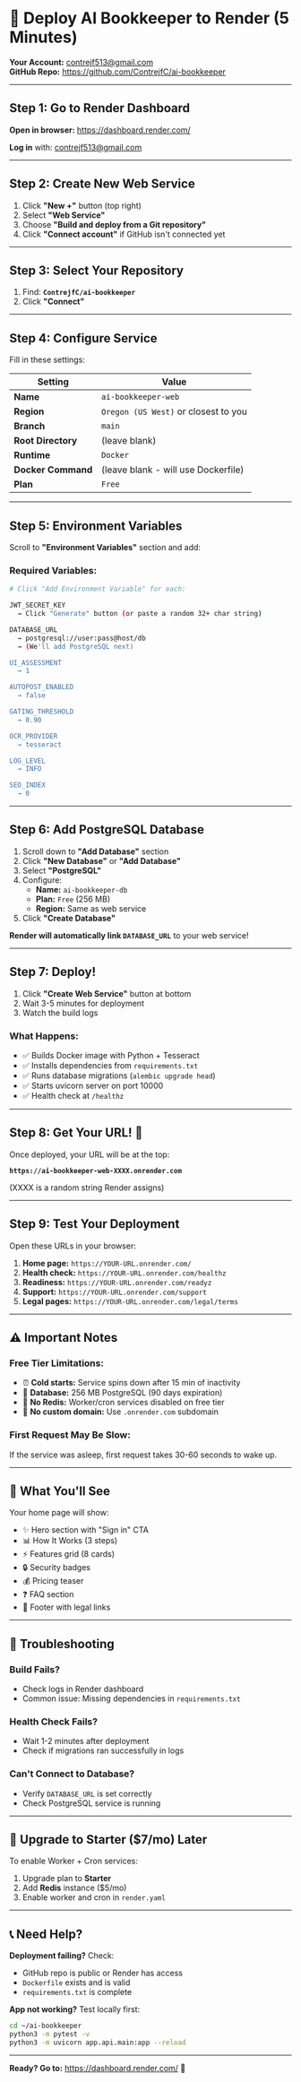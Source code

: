 # 🚀 Deploy AI Bookkeeper to Render (5 Minutes)

**Your Account:** contrejf513@gmail.com  
**GitHub Repo:** https://github.com/ContrejfC/ai-bookkeeper

---

## Step 1: Go to Render Dashboard

**Open in browser:** https://dashboard.render.com/

**Log in** with: contrejf513@gmail.com

---

## Step 2: Create New Web Service

1. Click **"New +"** button (top right)
2. Select **"Web Service"**
3. Choose **"Build and deploy from a Git repository"**
4. Click **"Connect account"** if GitHub isn't connected yet

---

## Step 3: Select Your Repository

1. Find: **`ContrejfC/ai-bookkeeper`**
2. Click **"Connect"**

---

## Step 4: Configure Service

Fill in these settings:

| Setting | Value |
|---------|-------|
| **Name** | `ai-bookkeeper-web` |
| **Region** | `Oregon (US West)` or closest to you |
| **Branch** | `main` |
| **Root Directory** | (leave blank) |
| **Runtime** | `Docker` |
| **Docker Command** | (leave blank - will use Dockerfile) |
| **Plan** | `Free` |

---

## Step 5: Environment Variables

Scroll to **"Environment Variables"** section and add:

### Required Variables:

```bash
# Click "Add Environment Variable" for each:

JWT_SECRET_KEY
  → Click "Generate" button (or paste a random 32+ char string)

DATABASE_URL
  → postgresql://user:pass@host/db
  → (We'll add PostgreSQL next)

UI_ASSESSMENT
  → 1

AUTOPOST_ENABLED
  → false

GATING_THRESHOLD
  → 0.90

OCR_PROVIDER
  → tesseract

LOG_LEVEL
  → INFO

SEO_INDEX
  → 0
```

---

## Step 6: Add PostgreSQL Database

1. Scroll down to **"Add Database"** section
2. Click **"New Database"** or **"Add Database"**
3. Select **"PostgreSQL"**
4. Configure:
   - **Name:** `ai-bookkeeper-db`
   - **Plan:** `Free` (256 MB)
   - **Region:** Same as web service
5. Click **"Create Database"**

**Render will automatically link `DATABASE_URL`** to your web service!

---

## Step 7: Deploy!

1. Click **"Create Web Service"** button at bottom
2. Wait 3-5 minutes for deployment
3. Watch the build logs

### What Happens:
- ✅ Builds Docker image with Python + Tesseract
- ✅ Installs dependencies from `requirements.txt`
- ✅ Runs database migrations (`alembic upgrade head`)
- ✅ Starts uvicorn server on port 10000
- ✅ Health check at `/healthz`

---

## Step 8: Get Your URL! 🎉

Once deployed, your URL will be at the top:

**`https://ai-bookkeeper-web-XXXX.onrender.com`**

(XXXX is a random string Render assigns)

---

## Step 9: Test Your Deployment

Open these URLs in your browser:

1. **Home page:** `https://YOUR-URL.onrender.com/`
2. **Health check:** `https://YOUR-URL.onrender.com/healthz`
3. **Readiness:** `https://YOUR-URL.onrender.com/readyz`
4. **Support:** `https://YOUR-URL.onrender.com/support`
5. **Legal pages:** `https://YOUR-URL.onrender.com/legal/terms`

---

## ⚠️ Important Notes

### Free Tier Limitations:
- ⏰ **Cold starts:** Service spins down after 15 min of inactivity
- 💾 **Database:** 256 MB PostgreSQL (90 days expiration)
- 🔄 **No Redis:** Worker/cron services disabled on free tier
- 🚫 **No custom domain:** Use `.onrender.com` subdomain

### First Request May Be Slow:
If the service was asleep, first request takes 30-60 seconds to wake up.

---

## 🎯 What You'll See

Your home page will show:
- ✨ Hero section with "Sign in" CTA
- 📊 How It Works (3 steps)
- ⚡ Features grid (8 cards)
- 🔒 Security badges
- 💰 Pricing teaser
- ❓ FAQ section
- 📝 Footer with legal links

---

## 🔧 Troubleshooting

### Build Fails?
- Check logs in Render dashboard
- Common issue: Missing dependencies in `requirements.txt`

### Health Check Fails?
- Wait 1-2 minutes after deployment
- Check if migrations ran successfully in logs

### Can't Connect to Database?
- Verify `DATABASE_URL` is set correctly
- Check PostgreSQL service is running

---

## 🚀 Upgrade to Starter ($7/mo) Later

To enable Worker + Cron services:
1. Upgrade plan to **Starter**
2. Add **Redis** instance ($5/mo)
3. Enable worker and cron in `render.yaml`

---

## 📞 Need Help?

**Deployment failing?** Check:
- GitHub repo is public or Render has access
- `Dockerfile` exists and is valid
- `requirements.txt` is complete

**App not working?** Test locally first:
```bash
cd ~/ai-bookkeeper
python3 -m pytest -v
python3 -m uvicorn app.api.main:app --reload
```

---

**Ready? Go to:** https://dashboard.render.com/ 🚀


